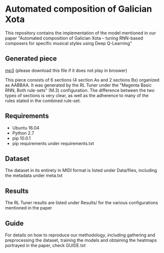 # Automated composition of Galician Xota
This repository contains the implementation of the model mentioned in our paper "Automated  composition  of  Galician Xota –  tuning  RNN-based composers  for  specific  musical  styles  using  Deep  Q-Learning"

## Generated piece
[mp3](https://logoori.github.io/miraodasilva/GalicianXotaComposer/midi_piece/full_piece.mp3) (please download this file if it does not play in broswer)

This piece consists of 6 sections (4 section As and 2 sections Bs) organized as AABBAA. It was generated by the RL Tuner under the "Magenta Basic RNN, Both rule-sets" (M.3) configuration. The difference between the two types of sections is very clear, as well as the adherence to many of the rules stated in the combined rule-set.

## Requirements

- Ubuntu 16.04
- Python 2.7
- pip 10.0.1
- pip requirements under requirements.txt

## Dataset
The dataset in its entirety in MIDI format is listed under Data/files, including the metadata under meta.txt

## Results
The RL Tuner results are listed under Results/ for the various configurations mentioned in the paper

## Guide
For details on how to reproduce our methodology, including gathering and preprocessing the dataset, training the models and obtaining the heatmaps portrayed in the paper, check GUIDE.txt
